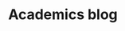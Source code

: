 ---
layout: home
title: Academics blog
permalink: /academics/
pagination: 
  enabled: true
  category: academics
  permalink: /:num/
---